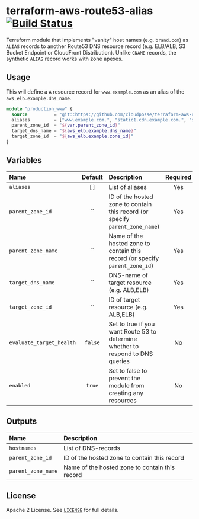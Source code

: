 # terraform-aws-route53-alias [![Build Status](https://travis-ci.org/cloudposse/terraform-aws-route53-alias.svg?branch=master)](https://travis-ci.org/cloudposse/terraform-aws-route53-alias)

Terraform module that implements "vanity" host names (e.g. `brand.com`) as `ALIAS` records to another Route53 DNS resource record (e.g. ELB/ALB, S3 Bucket Endpoint or CloudFront Distribution).
Unlike `CNAME` records, the synthetic `ALIAS` record works with zone apexes.


## Usage

This will define a `A` resource record for `www.example.com` as an alias of the `aws_elb.example.dns_name`.

```terraform
module "production_www" {
  source          = "git::https://github.com/cloudposse/terraform-aws-route53-alias.git?ref=master"
  aliases         = ["www.example.com.", "static1.cdn.example.com.", "static2.cdn.example.com"]
  parent_zone_id  = "${var.parent_zone_id}"
  target_dns_name = "${aws_elb.example.dns_name}"
  target_zone_id  = "${aws_elb.example.zone_id}"
}
```

## Variables

| Name                     | Default | Description                                                                     | Required |
|:-------------------------|:-------:|:--------------------------------------------------------------------------------|:--------:|
| `aliases`                |  `[]`   | List of aliases                                                                 |   Yes    |
| `parent_zone_id`         |   ``    | ID of the hosted zone to contain this record  (or specify `parent_zone_name`)   |   Yes    |
| `parent_zone_name`       |   ``    | Name of the hosted zone to contain this record (or specify `parent_zone_id`)    |   Yes    |
| `target_dns_name`        |   ``    | DNS-name of target resource (e.g. ALB,ELB)                                      |   Yes    |
| `target_zone_id`         |   ``    | ID of target resource (e.g. ALB,ELB)                                            |   Yes    |
| `evaluate_target_health` | `false` | Set to true if you want Route 53 to determine whether to respond to DNS queries |    No    |
| `enabled`                | `true` | Set to false to prevent the module from creating any resources                   |    No    |


## Outputs

| Name               | Description                                    |
|:-------------------|:-----------------------------------------------|
| `hostnames`        | List of DNS-records                            |
| `parent_zone_id`   | ID of the hosted zone to contain this record   |
| `parent_zone_name` | Name of the hosted zone to contain this record |

## License

Apache 2 License. See [`LICENSE`](LICENSE) for full details.
